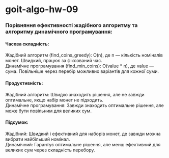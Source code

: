 # goit-algo-hw-09
### Порівняння ефективності жадібного алгоритму та алгоритму динамічного програмування:
#### Часова складність:

Жадібний алгоритм (find_coins_greedy): O(n), де n — кількість номіналів монет. Швидкий, працює за фіксований час.\
Динамічне програмування (find_min_coins): O(value * n), де value — сума. Повільніше через перебір можливих варіантів для кожної суми.

#### Продуктивність:

Жадібний алгоритм: Швидко знаходить рішення, але не завжди оптимальне, якщо набір монет не підходить.\
Динамічне програмування: Завжди знаходить оптимальне рішення, але може бути повільним для великих сум.

#### Підсумок:

Жадібний: Швидкий і ефективний для наборів монет, де завжди можна вибрати найбільший номінал.\
Динамічний: Гарантує оптимальне рішення, але менш ефективний для великих сум через складність перебору.